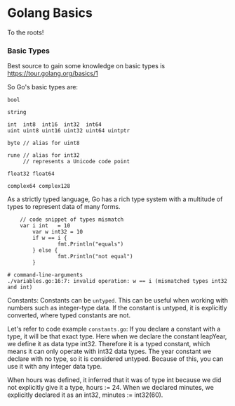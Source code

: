 # Golang Basics
To the roots! 

### Basic Types
Best source to gain some knowledge on basic types is https://tour.golang.org/basics/1 

So Go's basic types are:
```
bool

string

int  int8  int16  int32  int64
uint uint8 uint16 uint32 uint64 uintptr

byte // alias for uint8

rune // alias for int32
     // represents a Unicode code point

float32 float64

complex64 complex128
```

As a strictly typed language, Go has a rich type system with a multitude of types to represent data of many forms.
```
	// code snippet of types mismatch
	var i int   = 10
        var w int32 = 10
        if w == i {
                fmt.Println("equals")
        } else {
                fmt.Println("not equal")
        }

# command-line-arguments
./variables.go:16:7: invalid operation: w == i (mismatched types int32 and int)
```

Constants:
Constants can be `untyped`. This can be useful when working with numbers such as integer-type data. If the constant is untyped, it is explicitly converted, where typed constants are not.

Let's refer to code example `constants.go`:
If you declare a constant with a type, it will be that exact type. Here when we declare the constant leapYear, we define it as data type int32. Therefore it is a typed constant, which means it can only operate with int32 data types. The year constant we declare with no type, so it is considered untyped. Because of this, you can use it with any integer data type.

When hours was defined, it inferred that it was of type int because we did not explicitly give it a type, hours := 24. When we declared minutes, we explicitly declared it as an int32, minutes := int32(60). 


